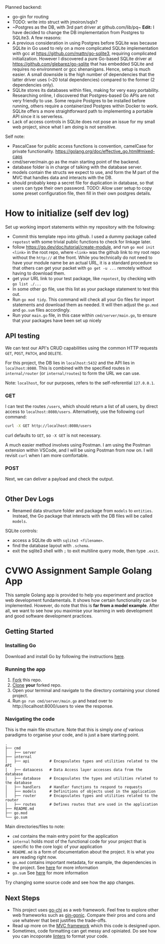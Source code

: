 Planned backend:
- go-gin for routing
- TODO: write into struct with jmoiron/sqlx?
- ~Postgres as the DB, with 3rd part driver at github.com/lib/pq~
**Edit:** I have decided to change the DB implementation from Postgres to SQLite3. A few reasons:
- A previous consideration in using Postgres before SQLite was because SQLite in Go used to rely on a more complicated SQLite implementation with gcc at https://github.com/mattn/go-sqlite3, requiring complicated initialization. However I discovered a pure Go-based SQLite driver at https://github.com/glebarez/go-sqlite that has embedded SQLite and requires no environment or gcc shenanigans. Hence, setup is much easier. A small downside is the high number of dependencies that the latter driver uses (~20 total dependencies) compared to the former (2 dependencies only).
- SQLite stores its databases within files, making for very easy portability. Researching online, I discovered that Postgres-based Go APIs are not very friendly to use. Some require Postgres to be installed before running, others require a containerized Postgres within Docker to work. SQLite offers a more straightforward path to implementing a portable API since it is serverless.
- Lack of access controls in SQLite does not pose an issue for my small web project, since what I am doing is not sensitive.

Self note:
- PascalCase for public access functions is convention, camelCase for private functionality. https://golang.org/doc/effective_go.html#mixed-caps
- cmd/server/main.go as the main starting point of the backend.
- database folder is in charge of talking with the database server.
- models contain the structs we expect to use, and form the M part of the MVC that handles data and interacts with the DB.
- should probably keep a secret file for duplication in database, so that users can type their own password. TODO: Allow user setup to copy some preset configuration file, then fill in their own postgres details.

# How to initialize (self dev log)
Set up working import statements within my repository with the following:
- Commit this template repo into github. I used a dummy package called `repotest` with some trivial public functions to check for linkage later.
- follow https://go.dev/doc/tutorial/create-module, and run `go mod init <link>` in the root repo, where `<link>` was the github link to my root repo without the `http://` at the front. While you technically do not need to have your module name be an actual URL, it is a standard procedure so that others can get your packet with `go get -u ...` remotely without having to download them.
- get your URL link to your test package, like `repotest`, by checking with `go list ./...`
- In some other go file, use this list as your package statement to test this out.
- Run `go mod tidy`. This command will check all your Go files for import statements and download them as needed. It will then adjust the `go.mod` and `go.sum` files accordingly.
- Run your `main.go` file, in this case within `cmd/server/main.go`, to ensure that your packages have been set up nicely

## API testing
We can test our API's CRUD capabilities using the common HTTP requests `GET`, `POST`, `PATCH`, and `DELETE`.

For this project, the DB lies in `localhost:5432` and the API lies in `localhost:8080`. This is combined with the specified routes in `internal/router` (or `internal/routes`) to form the URL we can use.

Note: `localhost`, for our purposes, refers to the self-referential `127.0.0.1`.

### GET
I can test the routes `/users`, which should return a list of all users, by direct access to `localhost:8080/users`. Alternatively, use the following curl command:
```Bash
curl -X GET http://localhost:8080/users
```
curl defaults to `GET`, so `-X GET` is not necessary.

A much easier method involves using Postman. I am using the Postman extension within VSCode, and I will be using Postman from now on. I will revisit `curl` when I am more comfortable.

### POST
Next, we can deliver a payload and check the output.
```Bash

```

## Other Dev Logs

- Renamed data structure folder and package from `models` to `entities`. Instead, the Go package that interacts with the DB files will be called `models`.

SQLite controls: 
- access a SQLite db with `sqlite3 <filename>`.
- find the database layout with `.schema`.
- exit the sqlite3 shell with `;` to exit multiline query mode, then type `.exit`.

# CVWO Assignment Sample Golang App

This sample Golang app is provided to help you experiment and practice web development fundamentals.
It shows how certain functionality can be implemented.
However, do note that this is **far from a model example**.
After all, we want to see how you maximise your learning in web development
and good software development practices.

## Getting Started

### Installing Go

Download and install Go by following the instructions [here](https://go.dev/doc/install).

### Running the app
1. [Fork](https://docs.github.com/en/get-started/quickstart/fork-a-repo#forking-a-repository) this repo.
2. [Clone](https://docs.github.com/en/get-started/quickstart/fork-a-repo#cloning-your-forked-repository) **your** forked repo.
3. Open your terminal and navigate to the directory containing your cloned project.
4. Run `go run cmd/server/main.go` and head over to http://localhost:8000/users to view the response.


### Navigating the code
This is the main file structure. Note that this is simply *one of* various paradigms to organise your code, and is just a bare starting point.
```
.
├── cmd
│   ├── server
├── internal
│   ├── api         # Encapsulates types and utilities related to the API
│   ├── dataacess   # Data Access layer accesses data from the database
│   ├── database    # Encapsulates the types and utilities related to the database
│   ├── handlers    # Handler functions to respond to requests
│   ├── models      # Definitions of objects used in the application
│   ├── router      # Encapsulates types and utilities related to the router
│   ├── routes      # Defines routes that are used in the application
├── README.md
├── go.mod
└── go.sum
```

Main directories/files to note:
* `cmd` contains the main entry point for the application
* `internal` holds most of the functional code for your project that is specific to the core logic of your application
* `README.md` is a form of documentation about the project. It is what you are reading right now.
* `go.mod` contains important metadata, for example, the dependencies in the project. See [here](https://go.dev/ref/mod) for more information
* `go.sum` See [here](https://go.dev/ref/mod) for more information

Try changing some source code and see how the app changes.

## Next Steps

* This project uses [go-chi](https://github.com/go-chi/chi) as a web framework. Feel free to explore other web frameworks such as [gin-gonic](https://github.com/gin-gonic/gin). Compare their pros and cons and use whatever that best justifies the trade-offs.
* Read up more on the [MVC framework](https://developer.mozilla.org/en-US/docs/Glossary/MVC) which this code is designed upon.
* Sometimes, code formatting can get messy and opiniated. Do see how you can incoporate [linters](https://github.com/golangci/golangci-lint) to format your code.
